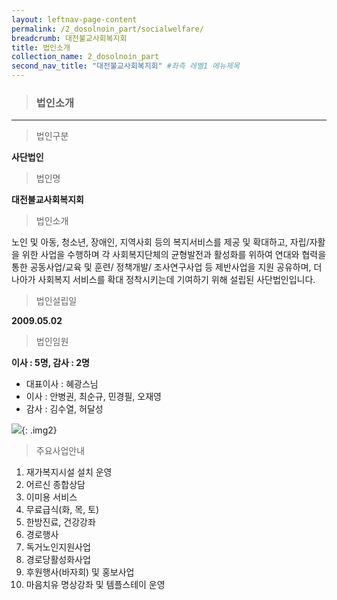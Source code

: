 ```yaml
---
layout: leftnav-page-content
permalink: /2_dosolnoin_part/socialwelfare/
breadcrumb: 대전불교사회복지회
title: 법인소개
collection_name: 2_dosolnoin_part
second_nav_title: "대전불교사회복지회" #좌측 레벨1 메뉴제목
---
```


> ### **법인소개**

---

> 법인구분

**사단법인**

> 법인명

**대전불교사회복지회**

> 법인소개

노인 및 아동, 청소년, 장애인, 지역사회 등의 복지서비스를 제공 및 확대하고, 자립/자활을 위한 사업을 수행하며 각 사회복지단체의 균형발전과 활성화를 위하여 연대와 협력을 통한 공동사업/교육 및 훈련/ 정책개발/ 조사연구사업 등 제반사업을 지원 공유하며, 더 나아가 사회복지 서비스를 확대 정착시키는데 기여하기 위해 설립된 사단법인입니다.


> 법인설립일

**2009.05.02**

> 법인임원

**이사 : 5명, 감사 : 2명**

* 대표이사 : 혜광스님
* 이사 : 안병권, 최순규, 민경필, 오재영
* 감사 : 김수열, 허달성

![]({{site.url}}/images/const.jpg){: .img2}

<!-- <img src="{{site.url}}/images/const.jpg" />{: .img2} -->

> 주요사업안내

1. 재가복지시설 설치 운영
2. 어르신 종합상담
3. 이미용 서비스
4. 무료급식(화, 목, 토)
5. 한방진료, 건강강좌
6. 경로행사
7. 독거노인지원사업
8. 경로당활성화사업
9. 후원행사(바자회) 및 홍보사업
10. 마음치유 명상강좌 및 템플스테이 운영
